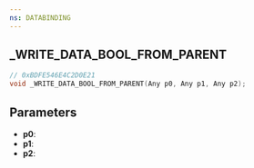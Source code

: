 ```yaml
---
ns: DATABINDING
---
```

## _WRITE_DATA_BOOL_FROM_PARENT

```c
// 0xBDFE546E4C2D0E21
void _WRITE_DATA_BOOL_FROM_PARENT(Any p0, Any p1, Any p2);
```

## Parameters
* **p0**:
* **p1**:
* **p2**:
